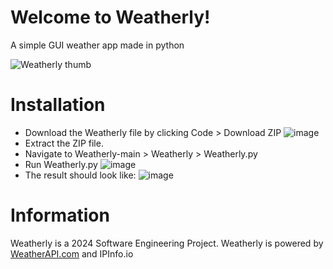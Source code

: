 # Welcome to Weatherly!
A simple GUI weather app made in python

![Weatherly thumb](https://github.com/Yaveen123/Weatherly/assets/94953863/3d7b106c-61c0-4259-88fb-f2d21816cc91)

# Installation
- Download the Weatherly file by clicking Code > Download ZIP
![image](https://github.com/Yaveen123/Weatherly/assets/94953863/75c5ba8d-085a-4895-942f-fc176a0500ae)
- Extract the ZIP file.
- Navigate to Weatherly-main > Weatherly > Weatherly.py
- Run Weatherly.py
![image](https://github.com/Yaveen123/Weatherly/assets/94953863/0f875a3d-3132-4808-84b8-ab1044d1166b)
- The result should look like:
![image](https://github.com/Yaveen123/Weatherly/assets/94953863/00c3424a-74c9-4ff9-85fd-44f96ce4b2c6)


# Information
Weatherly is a 2024 Software Engineering Project.
Weatherly is powered by [WeatherAPI.com](https://weatherapi.com) and IPInfo.io
